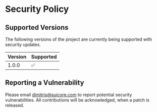 # Security Policy

## Supported Versions

The following versions of the project are
currently being supported with security updates.

| Version | Supported          |
|---------|--------------------|
| 1.0.0   | :white_check_mark: |

## Reporting a Vulnerability

Please email [dimitris@suicore.com](mailto:dimitris@suicore.com) to report potential security vulnerabilities.
All contributions will be acknowledged, when a patch is released.